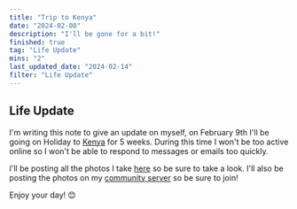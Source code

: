```yaml
---
title: "Trip to Kenya"
date: "2024-02-08"
description: "I'll be gone for a bit!"
finished: true
tag: "Life Update"
mins: "2"
last_updated_date: "2024-02-14"
filter: "Life Update"
---
```


## Life Update

I'm writing this note to give an update on myself, on February 9th I'll be going on Holiday to [Kenya](https://en.wikipedia.org/wiki/Kenya) for 5 weeks. During this time I won't be too active online so I won't be able to respond to messages or emails too quickly.

I'll be posting all the photos I take [here](https://pics.notnick.io/) so be sure to take a look. I'll also be posting the photos on my [community server](https://notnick.io/community) so be sure to join!

Enjoy your day! 😊
